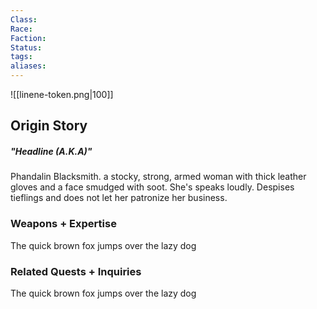 ```yaml
---
Class: 
Race: 
Faction: 
Status: 
tags: 
aliases:
---
```

![[linene-token.png|100]]
## Origin Story
##### "Headline (A.K.A)"
Phandalin Blacksmith. a stocky, strong, armed woman with thick leather gloves and a face smudged with soot. She's speaks loudly. Despises tieflings and does not let her patronize her business. 

### Weapons + Expertise
The quick brown fox jumps over the lazy dog

### Related Quests + Inquiries
The quick brown fox jumps over the lazy dog